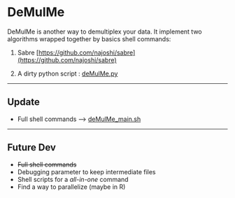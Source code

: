 # DeMulMe

DeMulMe is another way to demultiplex your data. It implement two algorithms wrapped together by basics shell commands:

1. Sabre [https://github.com/najoshi/sabre](https://github.com/najoshi/sabre)

2. A dirty python script : [deMulMe.py](https://github.com/RemiMaglione/genomicScript/blob/master/deMulMe/deMulMe.py)

---
## Update
* Full shell commands --> [deMulMe_main.sh](https://github.com/RemiMaglione/genomicScript/blob/master/deMulMe/deMulMe_main.sh)

---

## Future Dev
* ~~Full shell commands~~
* Debugging parameter to keep intermediate files
* Shell scripts for a _all-in-one_ command
* Find a way to parallelize (maybe in R)
